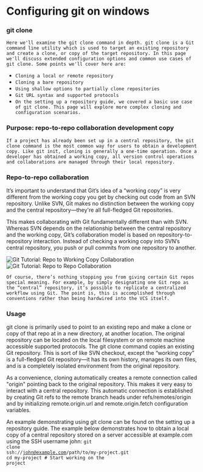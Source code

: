 # Configuring git on windows

### git clone
`Here we'll examine the git clone command in depth. git clone is a Git command line utility which is used to target an existing repository and create a clone, or copy of the target repository. In this page we'll discuss extended configuration options and common use cases of git clone. Some points we'll cover here are:`

- `Cloning a local or remote repository`
- `Cloning a bare repository`
- `Using shallow options to partially clone repositories`
- `Git URL syntax and supported protocols`
- `On the setting up a repository guide, we covered a basic use case of git clone. This page will explore more complex cloning and configuration scenarios.`

### Purpose: repo-to-repo collaboration development copy

`If a project has already been set up in a central repository, the git clone command is the most common way for users to obtain a development copy. Like git init, cloning is generally a one-time operation. Once a developer has obtained a working copy, all version control operations and collaborations are managed through their local repository.`

### Repo-to-repo collaboration
It’s important to understand that Git’s idea of a “working copy” is very different from the working copy you get by checking out code from an SVN repository. Unlike SVN, Git makes no distinction between the working copy and the central repository—they're all full-fledged Git repositories.

This makes collaborating with Git fundamentally different than with SVN. Whereas SVN depends on the relationship between the central repository and the working copy, Git’s collaboration model is based on repository-to-repository interaction. Instead of checking a working copy into SVN’s central repository, you push or pull commits from one repository to another.

<img src="https://wac-cdn.atlassian.com/dam/jcr:e5228129-76b1-4b2c-8f10-af789f2ea6c0/03.svg?cdnVersion=1109" alt="Git Tutorial: Repo to Working Copy Collaboration" class="lozad">

<img src="https://wac-cdn.atlassian.com/dam/jcr:5d68ce55-59a7-4840-a896-eb2014a9f17b/02.svg?cdnVersion=1109" alt="Git Tutorial: Repo to Repo Collaboration" class="lozad">


`Of course, there’s nothing stopping you from giving certain Git repos special meaning. For example, by simply designating one Git repo as the “central” repository, it’s possible to replicate a centralized workflow using Git. The point is, this is accomplished through conventions rather than being hardwired into the VCS itself.`

### Usage
git clone is primarily used to point to an existing repo and make a clone or copy of that repo at in a new directory, at another location. The original repository can be located on the local filesystem or on remote machine accessible supported protocols. The git clone command copies an existing Git repository. This is sort of like SVN checkout, except the “working copy” is a full-fledged Git repository—it has its own history, manages its own files, and is a completely isolated environment from the original repository.

As a convenience, cloning automatically creates a remote connection called "origin" pointing back to the original repository. This makes it very easy to interact with a central repository. This automatic connection is established by creating Git refs to the remote branch heads under refs/remotes/origin and by initializing remote.origin.url and remote.origin.fetch configuration variables.

An example demonstrating using git clone can be found on the setting up a repository guide. The example below demonstrates how to obtain a local copy of a central repository stored on a server accessible at example.com using the SSH username john:
<code class="hljs crmsh">git <span class="hljs-keyword">clone</span> <span class="hljs-title">ssh</span>://john@example.com/path/to/my-project.git
cd my-project
<span class="hljs-comment"># Start working on the project</span></code>
